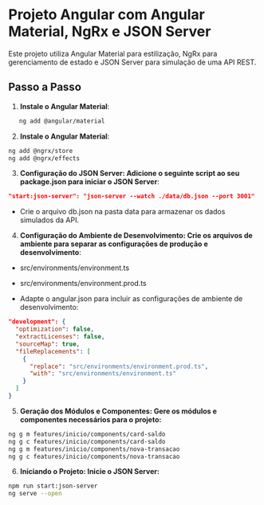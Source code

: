 # Projeto Angular com Angular Material, NgRx e JSON Server

Este projeto utiliza Angular Material para estilização, NgRx para gerenciamento de estado e JSON Server para simulação de uma API REST.

## Passo a Passo

1. **Instale o Angular Material**:
```bash
   ng add @angular/material
```

2. **Instale o Angular Material**:
```bash
ng add @ngrx/store
ng add @ngrx/effects
```

3. **Configuração do JSON Server: Adicione o seguinte script ao seu package.json para iniciar o JSON Server**:

```json
"start:json-server": "json-server --watch ./data/db.json --port 3001"
```
- Crie o arquivo db.json na pasta data para armazenar os dados simulados da API.


4. **Configuração do Ambiente de Desenvolvimento: Crie os arquivos de ambiente para separar as configurações de produção e desenvolvimento**:

- src/environments/environment.ts

- src/environments/environment.prod.ts

- Adapte o angular.json para incluir as configurações de ambiente de desenvolvimento:
```json
"development": {
  "optimization": false,
  "extractLicenses": false,
  "sourceMap": true,
  "fileReplacements": [
    {
      "replace": "src/environments/environment.prod.ts",
      "with": "src/environments/environment.ts"
    }
  ]
}
```

5. **Geração dos Módulos e Componentes: Gere os módulos e componentes necessários para o projeto:**

```bash
ng g m features/inicio/components/card-saldo
ng g c features/inicio/components/card-saldo
ng g m features/inicio/components/nova-transacao
ng g c features/inicio/components/nova-transacao
```

6. **Iniciando o Projeto: Inicie o JSON Server:**

```bash
npm run start:json-server
ng serve --open

```
